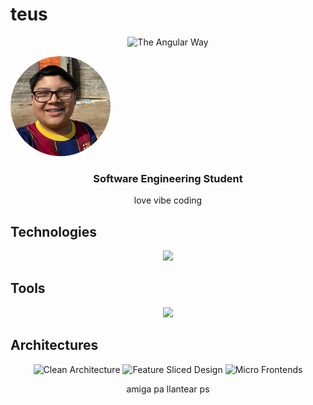 <h1>teus</h1>

<p align="center">
  <img src="https://img.shields.io/badge/The%20Angular%20Way-%E2%9C%94-red?style=for-the-badge&logo=angular" alt="The Angular Way" />
</p>

<p>
  <img src="mateito.webp" width="160" height="160" style="border-radius: 50%;" alt="profile photo" />
</p>

<h3 align="center">Software Engineering Student</h3>

<p align="center">
  love vibe coding
</p>

## Technologies
<p align="center">
  <img src="https://skillicons.dev/icons?i=angular,ts,sass,bun,java,spring,php,laravel,python,redis&theme=dark" />
</p>

## Tools

<p align="center">
  <img src="https://skillicons.dev/icons?i=git,github,idea,postman,npm,atom,md,latex,vite,figma,docker&theme=dark" />
</p>

## Architectures

<p align="center">
  <img src="https://img.shields.io/badge/Clean%20Architecture-Official-blueviolet?style=for-the-badge" alt="Clean Architecture" />
  <img src="https://img.shields.io/badge/Feature--Sliced%20Design-Official-orange?style=for-the-badge" alt="Feature Sliced Design" />
  <img src="https://img.shields.io/badge/Micro--Frontends-Official-00bcd4?style=for-the-badge" alt="Micro Frontends" />
</p>

<p align="center">
  amiga pa llantear ps
</p>
